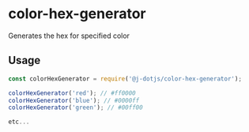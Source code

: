# color-hex-generator
Generates the hex for specified color


## Usage
```node.js
const colorHexGenerator = require('@j-dotjs/color-hex-generator');

colorHexGenerator('red'); // #ff0000
colorHexGenerator('blue'); // #0000ff
colorHexGenerator('green'); // #00ff00

etc...
```